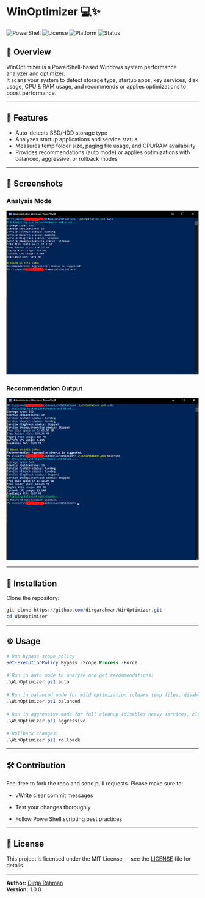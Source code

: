 # WinOptimizer 💻✨

![PowerShell](https://img.shields.io/badge/PowerShell-5.1%2B-blue.svg)
![License](https://img.shields.io/github/license/dirgarahman/WinOptimizer)
![Platform](https://img.shields.io/badge/Platform-Windows-green.svg)
![Status](https://img.shields.io/badge/Status-Active-success)

## 📌 Overview
WinOptimizer is a PowerShell-based Windows system performance analyzer and optimizer.  
It scans your system to detect storage type, startup apps, key services, disk usage, CPU & RAM usage, and recommends or applies optimizations to boost performance.

---

## 🚀 Features
- Auto-detects SSD/HDD storage type  
- Analyzes startup applications and service status  
- Measures temp folder size, paging file usage, and CPU/RAM availability  
- Provides recommendations (auto mode) or applies optimizations with balanced, aggressive, or rollback modes

---

## 📸 Screenshots
### Analysis Mode  
![Analysis Screenshot](images/analysis.png)

### Recommendation Output  
![Recommendation Screenshot](images/recommendation.png)

---

## 📂 Installation
Clone the repository:

```powershell
git clone https://github.com/dirgarahman/WinOptimizer.git
cd WinOptimizer
```

---

## ⚙️ Usage
```powershell
# Run bypass scope policy
Set-ExecutionPolicy Bypass -Scope Process -Force

# Run in auto mode to analyze and get recommendations:
.\WinOptimizer.ps1 auto

# Run in balanced mode for mild optimization (clears temp files, disables diagtrack):
.\WinOptimizer.ps1 balanced

# Run in aggressive mode for full cleanup (disables heavy services, clears temp):
.\WinOptimizer.ps1 aggressive

# Rollback changes:
.\WinOptimizer.ps1 rollback
```

---

## 🛠 Contribution
Feel free to fork the repo and send pull requests. Please make sure to:

 - vWrite clear commit messages

 - Test your changes thoroughly

 - Follow PowerShell scripting best practices

---

## 📜 License
This project is licensed under the MIT License — see the [LICENSE](LICENSE) file for details.

---

**Author:** [Dirga Rahman](https://github.com/dirgarahman)  
**Version:** 1.0.0
